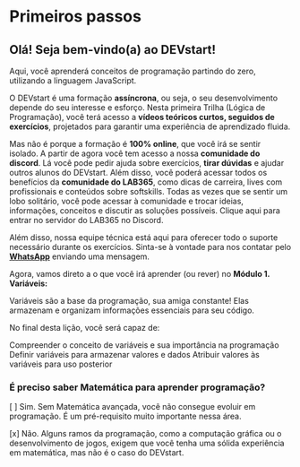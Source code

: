 # Primeiros passos

## Olá! Seja bem-vindo(a) ao DEVstart!

Aqui, você aprenderá conceitos de programação partindo do zero, utilizando a linguagem JavaScript.

O DEVstart é uma formação **assíncrona**, ou seja, o seu desenvolvimento depende do seu interesse e esforço. Nesta primeira Trilha (Lógica de Programação), você terá acesso a **vídeos teóricos curtos, seguidos de exercícios**, projetados para garantir uma experiência de aprendizado fluida.

Mas não é porque a formação é **100% online**, que você irá se sentir isolado. A partir de agora você tem acesso a nossa **comunidade do discord**. Lá você pode pedir ajuda sobre exercícios, **tirar dúvidas** e ajudar outros alunos do DEVstart. Além disso, você poderá acessar todos os benefícios da **comunidade do LAB365**, como dicas de carreira, lives com profissionais e conteúdos sobre softskills. Todas as vezes que se sentir um lobo solitário, você pode acessar à comunidade e trocar ideias, informações, conceitos e discutir as soluções possíveis. Clique aqui para entrar no servidor do LAB365 no Discord.

Além disso, nossa equipe técnica está aqui para oferecer todo o suporte necessário durante os exercícios. Sinta-se à vontade para nos contatar pelo **[WhatsApp](https://api.whatsapp.com/send/?phone=554832395802&text=Ol%C3%A1!%20%F0%9F%91%8B%20Estou%20usando%20o%20DEVstart%20e%20tenho%20uma%20d%C3%BAvida.%20Pode%20me%20ajudar?%20Sobre:%20&type=phone_number&app_absent=0)** enviando uma mensagem.

Agora, vamos direto a o que você irá aprender (ou rever) no **Módulo 1. Variáveis:**

Variáveis são a base da programação, sua amiga constante! Elas armazenam e organizam informações essenciais para seu código.

No final desta lição, você será capaz de:

Compreender o conceito de variáveis e sua importância na programação
Definir variáveis para armazenar valores e dados
Atribuir valores às variáveis para uso posterior

### É preciso saber Matemática para aprender programação?

[ ] Sim. Sem Matemática avançada, você não consegue evoluir em programação. É um pré-requisito muito importante nessa área.

[x] Não. Alguns ramos da programação, como a computação gráfica ou o desenvolvimento de jogos, exigem que você tenha uma sólida experiência em matemática, mas não é o caso do DEVstart.
